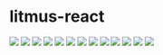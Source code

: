 # litmus-react

![]([https://github.com/maxmmin/litmus-react/blob/main/screenshots/Screenshot%20from%202023-10-16%2011-56-00.png])
![]([https://github.com/maxmmin/litmus-react/blob/main/screenshots/Screenshot%20from%202023-10-16%2011-56-04.png])
![]([https://github.com/maxmmin/litmus-react/blob/main/screenshots/Screenshot%20from%202023-10-16%2011-56-11.png])
![]([https://github.com/maxmmin/litmus-react/blob/main/screenshots/Screenshot%20from%202023-10-16%2011-56-45.png])
![]([https://github.com/maxmmin/litmus-react/blob/main/screenshots/Screenshot%20from%202023-10-16%2011-57-23.png])
![]([https://github.com/maxmmin/litmus-react/blob/main/screenshots/Screenshot%20from%202023-10-16%2011-57-33.png])
![]([https://github.com/maxmmin/litmus-react/blob/main/screenshots/Screenshot%20from%202023-10-16%2011-57-39.png])
![]([https://github.com/maxmmin/litmus-react/blob/main/screenshots/Screenshot%20from%202023-10-16%2011-58-08.png])
![]([https://github.com/maxmmin/litmus-react/blob/main/screenshots/Screenshot%20from%202023-10-16%2011-59-15.png])
![]([https://github.com/maxmmin/litmus-react/blob/main/screenshots/Screenshot%20from%202023-10-16%2011-59-26.png])
![]([https://github.com/maxmmin/litmus-react/blob/main/screenshots/Screenshot%20from%202023-10-16%2012-09-07.png])
![]([https://github.com/maxmmin/litmus-react/blob/main/screenshots/Screenshot%20from%202023-10-16%2012-09-13.png])
![]([https://github.com/maxmmin/litmus-react/blob/main/screenshots/Screenshot%20from%202023-10-16%2012-09-42.png])